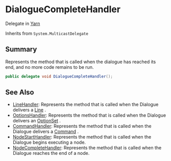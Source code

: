 # DialogueCompleteHandler

Delegate in [Yarn](/docs/api/csharp/yarn.md)

Inherits from `System.MulticastDelegate`

## Summary


Represents the method that is called when the dialogue has reached its
end, and no more code remains to be run.


```csharp
public delegate void DialogueCompleteHandler();
```

## See Also

* [LineHandler](/docs/api/csharp/yarn.linehandler.md): Represents the method that is called when the Dialogue delivers a  <a href="yarn.line.md">Line</a> .
* [OptionsHandler](/docs/api/csharp/yarn.optionshandler.md): Represents the method that is called when the Dialogue delivers an  <a href="yarn.optionset.md">OptionSet</a> .
* [CommandHandler](/docs/api/csharp/yarn.commandhandler.md): Represents the method that is called when the Dialogue delivers a  <a href="yarn.command.md">Command</a> .
* [NodeStartHandler](/docs/api/csharp/yarn.nodestarthandler.md): Represents the method that is called when the Dialogue begins executing a node.
* [NodeCompleteHandler](/docs/api/csharp/yarn.nodecompletehandler.md): Represents the method that is called when the Dialogue reaches the end of a node.

